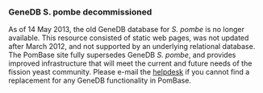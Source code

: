 ### GeneDB S. pombe decommissioned

As of 14 May 2013, the old GeneDB database for *S. pombe* is no longer
available. This resource consisted of static web pages, was not updated
after March 2012, and not supported by an underlying relational
database. The PomBase site fully supersedes GeneDB *S. pombe*, and
provides improved infrastructure that will meet the current and future
needs of the fission yeast community. Please e-mail the
[helpdesk](mailto:helpdesk@pombase.org) if you cannot find a replacement
for any GeneDB functionality in PomBase.

